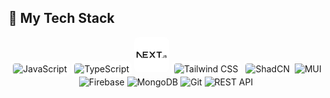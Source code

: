 ## 🔧 My Tech Stack

<p align="center">
  <img src="https://img.icons8.com/color/48/000000/javascript.png" alt="JavaScript" style="background: white; padding: 4px; border-radius: 8px;" />
  <img src="https://img.icons8.com/color/48/000000/typescript.png" alt="TypeScript" style="background: white; padding: 4px; border-radius: 8px;" />
  <img src="https://raw.githubusercontent.com/devicons/devicon/master/icons/nextjs/nextjs-original-wordmark.svg" alt="Next.js" width="48" style="background: white; padding: 4px; border-radius: 8px;" />
  <img src="https://upload.wikimedia.org/wikipedia/commons/d/d5/Tailwind_CSS_Logo.svg" alt="Tailwind CSS" width="48" style="background: white; padding: 4px; border-radius: 8px;" />
  <img src="https://via.placeholder.com/48?text=ShadCN" alt="ShadCN" style="background: white; padding: 4px; border-radius: 8px;" />
  <img src="https://img.icons8.com/color/48/000000/material-ui.png" alt="MUI" />
  <img src="https://img.icons8.com/color/48/000000/firebase.png" alt="Firebase" />
  <img src="https://img.icons8.com/color/48/000000/mongodb.png" alt="MongoDB" />
  <img src="https://img.icons8.com/color/48/000000/git.png" alt="Git" />
  <img src="https://img.icons8.com/external-outline-juicy-fish/50/000000/external-api-coding-and-development-outline-outline-juicy-fish.png" alt="REST API" />
</p>
